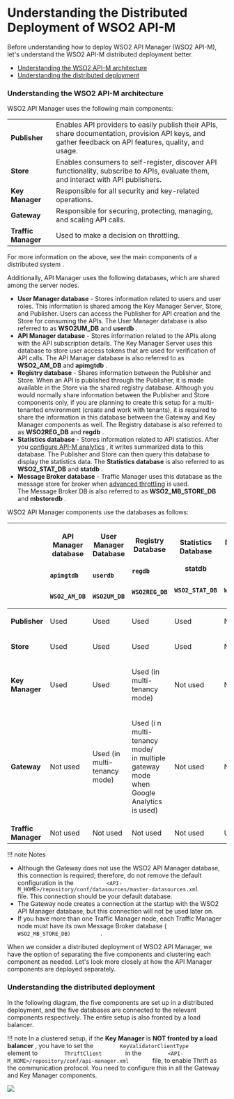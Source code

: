 # Understanding the Distributed Deployment of WSO2 API-M

Before understanding how to deploy WSO2 API Manager (WSO2 API-M), let's understand the WSO2 API-M distributed deployment better.

-   [Understanding the WSO2 API-M architecture](#UnderstandingtheDistributedDeploymentofWSO2API-M-UnderstandingtheWSO2API-Marchitecture)
-   [Understanding the distributed deployment](#UnderstandingtheDistributedDeploymentofWSO2API-M-Understandingthedistributeddeployment)

### Understanding the WSO2 API-M architecture

WSO2 API Manager uses the following main components:

|                     |                                                                                                                                                       |
|---------------------|-------------------------------------------------------------------------------------------------------------------------------------------------------|
| **Publisher**       | Enables API providers to easily publish their APIs, share documentation, provision API keys, and gather feedback on API features, quality, and usage. |
| **Store**           | Enables consumers to self-register, discover API functionality, subscribe to APIs, evaluate them, and interact with API publishers.                   |
| **Key Manager**     | Responsible for all security and key-related operations.                                                                                              |
| **Gateway**         | Responsible for securing, protecting, managing, and scaling API calls.                                                                                |
| **Traffic Manager** | Used to make a decision on throttling.                                                                                                                |

For more information on the above, see the main components of a distributed system .

Additionally, API Manager uses the following databases, which are shared among the server nodes.

-   **User Manager database** - Stores information related to users and user roles. This information is shared among the Key Manager Server, Store, and Publisher. Users can access the Publisher for API creation and the Store for consuming the APIs. The User Manager database is also referred to as **WSO2UM\_DB** and **userdb** .
-   **API Manager database** - Stores information related to the APIs along with the API subscription details. The Key Manager Server uses this database to store user access tokens that are used for verification of API calls. The API Manager database is also referred to as **WSO2\_AM\_DB** and **apimgtdb** .
-   **Registry database** - Shares information between the Publisher and Store. When an API is published through the Publisher, it is made available in the Store via the shared registry database. Although you would normally share information between the Publisher and Store components only, if you are planning to create this setup for a multi-tenanted environment (create and work with tenants), it is required to share the information in this database between the Gateway and Key Manager components as well. The Registry database is also referred to as **WSO2REG\_DB** and **regdb** .
-   **Statistics database** - Stores information related to API statistics. After you [configure API-M analytics](https://docs.wso2.com/display/AM260/Configuring+APIM+Analytics) , it writes summarized data to this database. The Publisher and Store can then query this database to display the statistics data. The **Statistics database** is also referred to as **WSO2\_STAT\_DB** and **statdb** .
-   **Message Broker database** - Traffic Manager uses this database as the message store for broker when [advanced throttling](https://docs.wso2.com/display/AM260/Working+with+Throttling) is used. The Message Broker DB is also referred to as **WSO2\_MB\_STORE\_DB** and **mbstoredb** .

WSO2 API Manager components use the databases as follows:

<table>
<thead>
<tr class="header">
<th><br />
</th>
<th><p><strong>API Manager<br />
database</strong></p>
<p><code>              apimgtdb             </code></p>
<p><code>              WSO2_AM_DB             </code></p></th>
<th><p><strong>User Manager<br />
</strong> <strong>Database<br />
</strong></p>
<p><strong><code>               userdb              </code></strong></p>
<p><code>                             WSO2UM_DB                           </code></p></th>
<th><p><strong>Registry Database</strong></p>
<p><code>                                            regdb                           </code></p>
<p><code>              WSO2REG_DB             </code></p></th>
<th><p><strong>Statistics<br />
Database</strong><br />
<br />
<strong>statdb</strong></p>
<p><code>              WSO2_STAT_DB             </code></p></th>
<th><p><strong>Message Broker<br />
Database<br />
</strong><br />
<strong>mbstoredb</strong></p>
<p><code>              WSO2_MB_STORE_DB             </code></p></th>
</tr>
</thead>
<tbody>
<tr class="odd">
<td><p><strong>Publisher</strong></p></td>
<td><p>Used</p></td>
<td><p>Used</p></td>
<td><p>Used</p></td>
<td>Used</td>
<td>Not used</td>
</tr>
<tr class="even">
<td><p><strong>Store</strong></p></td>
<td><p>Used</p></td>
<td><p>Used</p></td>
<td><p>Used</p></td>
<td>Used</td>
<td>Not used</td>
</tr>
<tr class="odd">
<td><p><strong>Key Manager</strong></p></td>
<td><p>Used</p></td>
<td><p>Used</p></td>
<td><p>Used (in multi-tenancy mode)</p></td>
<td>Not used</td>
<td>Not used</td>
</tr>
<tr class="even">
<td><p><strong>Gateway</strong></p></td>
<td><p>Not used</p></td>
<td><p>Used (in multi-tenancy mode)</p></td>
<td><p>Used (i n multi-tenancy mode/ in multiple gateway mode when Google Analytics is used)</p></td>
<td>Not used</td>
<td>Not used</td>
</tr>
<tr class="odd">
<td><strong>Traffic Manager</strong></td>
<td>Not used</td>
<td>Not used</td>
<td>Not used</td>
<td>Not used</td>
<td>Used</td>
</tr>
</tbody>
</table>

!!! note
Notes

-   Although the Gateway does not use the WSO2 API Manager database, this connection is required; therefore, do not remove the default configuration in the `           <API-M_HOME>/repository/conf/datasources/master-datasources.xml          ` file. This connection should be your default database.
-   The Gateway node creates a connection at the startup with the WSO2 API Manager database, but this connection will not be used later on.
-   If you have more than one Traffic Manager node, each Traffic Manager node must have its own Message Broker database ( `           WSO2_MB_STORE_DB)          ` .

When we consider a distributed deployment of WSO2 API Manager, we have the option of separating the five components and clustering each component as needed. Let's look more closely at how the API Manager components are deployed separately.

### Understanding the distributed deployment

In the following diagram, the five components are set up in a distributed deployment, and the five databases are connected to the relevant components respectively. The entire setup is also fronted by a load balancer.

!!! note
In a clustered setup, if the **Key Manager** is **NOT fronted by a load balancer** , you have to set the `         KeyValidatorClientType        ` element to `         ThriftClient        ` in the `         <API-M_HOME>/repository/conf/api-manager.xml        ` file, to enable Thrift as the communication protocol. You need to configure this in all the Gateway and Key Manager components.


![](attachments/103334484/103334485.png)



